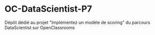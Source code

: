 # OC-DataScientist-P7
Dépôt dédié au projet "Implémentez un modèle de scoring" du parcours DataScientist sur OpenClassrooms
